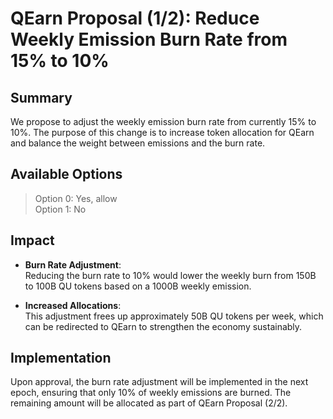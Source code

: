 # QEarn Proposal (1/2): Reduce Weekly Emission Burn Rate from 15% to 10%

## Summary  
We propose to adjust the weekly emission burn rate from currently 15% to 10%. The purpose of this change is to increase token allocation for QEarn and balance the weight between emissions and the burn rate.

## Available Options  
>Option 0: Yes, allow  
>Option 1: No  

## Impact  

- **Burn Rate Adjustment**:  
  Reducing the burn rate to 10% would lower the weekly burn from 150B to 100B QU tokens based on a 1000B weekly emission.  

- **Increased Allocations**:  
  This adjustment frees up approximately 50B QU tokens per week, which can be redirected to QEarn to strengthen the economy sustainably.  

## Implementation  
Upon approval, the burn rate adjustment will be implemented in the next epoch, ensuring that only 10% of weekly emissions are burned. The remaining amount will be allocated as part of QEarn Proposal (2/2).
